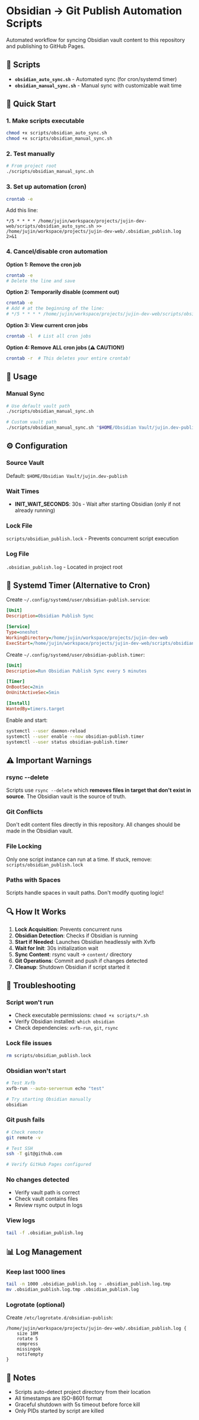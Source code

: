 # Obsidian → Git Publish Automation Scripts

Automated workflow for syncing Obsidian vault content to this repository and publishing to GitHub Pages.

## 📁 Scripts

- **`obsidian_auto_sync.sh`** - Automated sync (for cron/systemd timer)
- **`obsidian_manual_sync.sh`** - Manual sync with customizable wait time

## 🚀 Quick Start

### 1. Make scripts executable

```bash
chmod +x scripts/obsidian_auto_sync.sh
chmod +x scripts/obsidian_manual_sync.sh
```

### 2. Test manually

```bash
# From project root
./scripts/obsidian_manual_sync.sh
```

### 3. Set up automation (cron)

```bash
crontab -e
```

Add this line:
```cron
*/5 * * * * /home/jujin/workspace/projects/jujin-dev-web/scripts/obsidian_auto_sync.sh >> /home/jujin/workspace/projects/jujin-dev-web/.obsidian_publish.log 2>&1
```

### 4. Cancel/disable cron automation

**Option 1: Remove the cron job**
```bash
crontab -e
# Delete the line and save
```

**Option 2: Temporarily disable (comment out)**
```bash
crontab -e
# Add # at the beginning of the line:
# */5 * * * * /home/jujin/workspace/projects/jujin-dev-web/scripts/obsidian_auto_sync.sh >> /home/jujin/workspace/projects/jujin-dev-web/.obsidian_publish.log 2>&1
```

**Option 3: View current cron jobs**
```bash
crontab -l  # List all cron jobs
```

**Option 4: Remove ALL cron jobs (⚠️ CAUTION!)**
```bash
crontab -r  # This deletes your entire crontab!
```

## 📖 Usage

### Manual Sync

```bash
# Use default vault path
./scripts/obsidian_manual_sync.sh

# Custom vault path
./scripts/obsidian_manual_sync.sh "$HOME/Obsidian Vault/jujin.dev-publish"
```

## ⚙️ Configuration

### Source Vault
Default: `$HOME/Obsidian Vault/jujin.dev-publish`

### Wait Times
- **INIT_WAIT_SECONDS**: 30s - Wait after starting Obsidian (only if not already running)

### Lock File
`scripts/obsidian_publish.lock` - Prevents concurrent script execution

### Log File
`.obsidian_publish.log` - Located in project root

## 🔧 Systemd Timer (Alternative to Cron)

Create `~/.config/systemd/user/obsidian-publish.service`:

```ini
[Unit]
Description=Obsidian Publish Sync

[Service]
Type=oneshot
WorkingDirectory=/home/jujin/workspace/projects/jujin-dev-web
ExecStart=/home/jujin/workspace/projects/jujin-dev-web/scripts/obsidian_auto_sync.sh
```

Create `~/.config/systemd/user/obsidian-publish.timer`:

```ini
[Unit]
Description=Run Obsidian Publish Sync every 5 minutes

[Timer]
OnBootSec=2min
OnUnitActiveSec=5min

[Install]
WantedBy=timers.target
```

Enable and start:
```bash
systemctl --user daemon-reload
systemctl --user enable --now obsidian-publish.timer
systemctl --user status obsidian-publish.timer
```

## ⚠️ Important Warnings

### rsync --delete
Scripts use `rsync --delete` which **removes files in target that don't exist in source**. The Obsidian vault is the source of truth.

### Git Conflicts
Don't edit content files directly in this repository. All changes should be made in the Obsidian vault.

### File Locking
Only one script instance can run at a time. If stuck, remove: `scripts/obsidian_publish.lock`

### Paths with Spaces
Scripts handle spaces in vault paths. Don't modify quoting logic!

## 🔍 How It Works

1. **Lock Acquisition**: Prevents concurrent runs
2. **Obsidian Detection**: Checks if Obsidian is running
3. **Start if Needed**: Launches Obsidian headlessly with Xvfb
4. **Wait for Init**: 30s initialization wait
5. **Sync Content**: rsync vault → `content/` directory
6. **Git Operations**: Commit and push if changes detected
7. **Cleanup**: Shutdown Obsidian if script started it

## 🐛 Troubleshooting

### Script won't run
- Check executable permissions: `chmod +x scripts/*.sh`
- Verify Obsidian installed: `which obsidian`
- Check dependencies: `xvfb-run`, `git`, `rsync`

### Lock file issues
```bash
rm scripts/obsidian_publish.lock
```

### Obsidian won't start
```bash
# Test Xvfb
xvfb-run --auto-servernum echo "test"

# Try starting Obsidian manually
obsidian
```

### Git push fails
```bash
# Check remote
git remote -v

# Test SSH
ssh -T git@github.com

# Verify GitHub Pages configured
```

### No changes detected
- Verify vault path is correct
- Check vault contains files
- Review rsync output in logs

### View logs
```bash
tail -f .obsidian_publish.log
```

## 📊 Log Management

### Keep last 1000 lines
```bash
tail -n 1000 .obsidian_publish.log > .obsidian_publish.log.tmp
mv .obsidian_publish.log.tmp .obsidian_publish.log
```

### Logrotate (optional)
Create `/etc/logrotate.d/obsidian-publish`:

```
/home/jujin/workspace/projects/jujin-dev-web/.obsidian_publish.log {
    size 10M
    rotate 5
    compress
    missingok
    notifempty
}
```

## 📝 Notes

- Scripts auto-detect project directory from their location
- All timestamps are ISO-8601 format
- Graceful shutdown with 5s timeout before force kill
- Only PIDs started by script are killed
